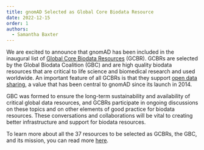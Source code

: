 ```yaml
---
title: gnomAD Selected as Global Core Biodata Resource
date: 2022-12-15
order: 1
authors:
  - Samantha Baxter
---
```

We are excited to announce that gnomAD has been included in the inaugural list of [Global Core
Biodata Resources](https://globalbiodata.org/scientific-activities/global-core-biodata-resources) (GCBR). GCBRs are selected by the Global Biodata Coalition (GBC) and are high quality biodata resources that are critical to life science and biomedical research and used worldwide. An important feature of all GCBRs is that they support [open data sharing](https://gnomad.broadinstitute.org/policies), a value that has been central to gnomAD since its launch in 2014. 

GBC was formed to ensure the long-term sustainability and availability of critical global data resources, and GCBRs participate in ongoing discussions on these topics and on other elements of good practice for biodata resources. These conversations and collaborations will be vital to creating better infrastructure and support for biodata resources.

To learn more about all the 37 resources to be selected as GCBRs, the GBC, and its mission, you can read more [here](https://globalbiodata.org/scientific-activities/global-core-biodata-resources).